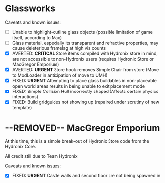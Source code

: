 
# Glassworks

Caveats and known issues:

- [ ] Unable to highlight-outline glass objects (possible limitation of game itself, according to Max)
- [ ] Glass material, especially its transparent and refractive properties, may cause deleterious framelag at high vis counts
- [X] AVERTED: **CRITICAL** Store items compiled with Hydronix store in mind, are not accessible to non-Hydronix users (requires Hydronix Store or MacGregor Emporium)
- [X] AVERTED: **URGENT** Store hook removes Simple Chair from store (Move to ModLoader in anticipation of move to UMH)
- [x] FIXED: **URGENT** Attempting to place glass buildables in non-placeable open world areas results in being unable to exit placement mode
- [X] FIXED: Simple Collision Hull incorrectly shaped (Affects certain physics interactions)
- [x] FIXED: Build gridguides not showing up (repaired under scrutiny of new template)

# --REMOVED-- MacGregor Emporium
At this time, this is a simple break-out of Hydronix Store code from the Hydronix Core.

All credit still due to Team Hydronix

Caveats and known issues:
- [x] FIXED: **URGENT** Castle walls and second floor are not being spawned in
